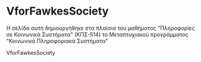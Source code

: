 # VforFawkesSociety
Η σελίδα αυτή δημιουργήθηκε στα πλαίσια του μαθήματος "Πληροφορίες σε Κοινωνικά Συστήματα" (ΚΠΣ-514) το Μεταπτυχιακού
προγράμματος "Κοινωνικά Πληροφοριακά Συστήματα"

VforFawkesSociety
